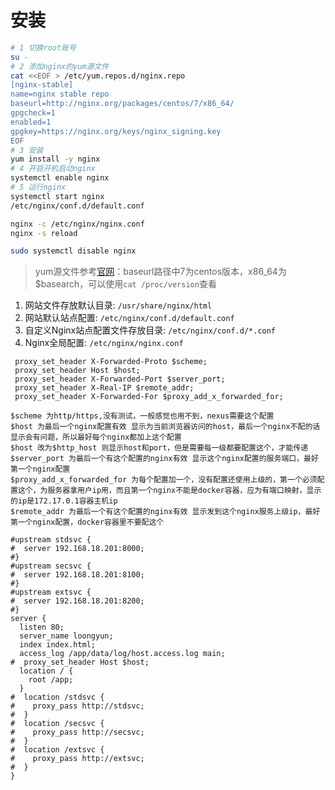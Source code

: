 # 安装

```sh
# 1 切换root账号
su -
# 2 添加nginx的yum源文件
cat <<EOF > /etc/yum.repos.d/nginx.repo
[nginx-stable]
name=nginx stable repo
baseurl=http://nginx.org/packages/centos/7/x86_64/
gpgcheck=1
enabled=1
gpgkey=https://nginx.org/keys/nginx_signing.key
EOF
# 3 安装
yum install -y nginx
# 4 开启开机启动nginx
systemctl enable nginx
# 5 运行nginx
systemctl start nginx
/etc/nginx/conf.d/default.conf

nginx -c /etc/nginx/nginx.conf
nginx -s reload

sudo systemctl disable nginx
```

> yum源文件参考[官网](http://nginx.org/en/linux_packages.html#RHEL-CentOS)：baseurl路径中7为centos版本，x86_64为$basearch，可以使用`cat /proc/version`查看

1. 网站文件存放默认目录: `/usr/share/nginx/html`
2. 网站默认站点配置: `/etc/nginx/conf.d/default.conf`
3. 自定义Nginx站点配置文件存放目录: `/etc/nginx/conf.d/*.conf`
4. Nginx全局配置: `/etc/nginx/nginx.conf`

```
 proxy_set_header X-Forwarded-Proto $scheme;
 proxy_set_header Host $host;
 proxy_set_header X-Forwarded-Port $server_port;
 proxy_set_header X-Real-IP $remote_addr;
 proxy_set_header X-Forwarded-For $proxy_add_x_forwarded_for;

$scheme 为http/https,没有测试，一般感觉也用不到，nexus需要这个配置
$host 为最后一个nginx配置有效 显示为当前浏览器访问的host，最后一个nginx不配的话显示会有问题，所以最好每个nginx都加上这个配置
$host 改为$http_host 则显示host和port，但是需要每一级都要配置这个，才能传递
$server_port 为最后一个有这个配置的nginx有效 显示这个nginx配置的服务端口，最好第一个nginx配置
$proxy_add_x_forwarded_for 为每个配置加一个，没有配置还使用上级的，第一个必须配置这个，为服务器拿用户ip用，而且第一个nginx不能是docker容器，应为有端口映射，显示的ip是172.17.0.1容器主机ip
$remote_addr 为最后一个有这个配置的nginx有效 显示发到这个nginx服务上级ip，最好第一个nginx配置，docker容器里不要配这个
```

```
#upstream stdsvc {
#  server 192.168.18.201:8000;
#}
#upstream secsvc {
#  server 192.168.18.201:8100;
#}
#upstream extsvc {
#  server 192.168.18.201:8200;
#}
server {
  listen 80;
  server_name loongyun;
  index index.html;
  access_log /app/data/log/host.access.log main;
#  proxy_set_header Host $host;
  location / {
    root /app;
  }
#  location /stdsvc {
#    proxy_pass http://stdsvc;
#  }
#  location /secsvc {
#    proxy_pass http://secsvc;
#  }
#  location /extsvc {
#    proxy_pass http://extsvc;
#  }
}

```


